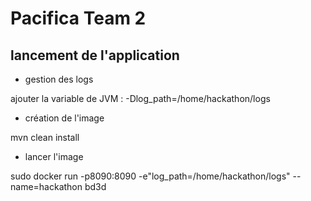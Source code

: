 # Pacifica Team 2

## lancement de l'application

* gestion des logs

ajouter la variable de JVM : -Dlog_path=/home/hackathon/logs

* création de l'image

mvn clean install

* lancer l'image

sudo docker run -p8090:8090 -e"log_path=/home/hackathon/logs"  --name=hackathon  bd3d

